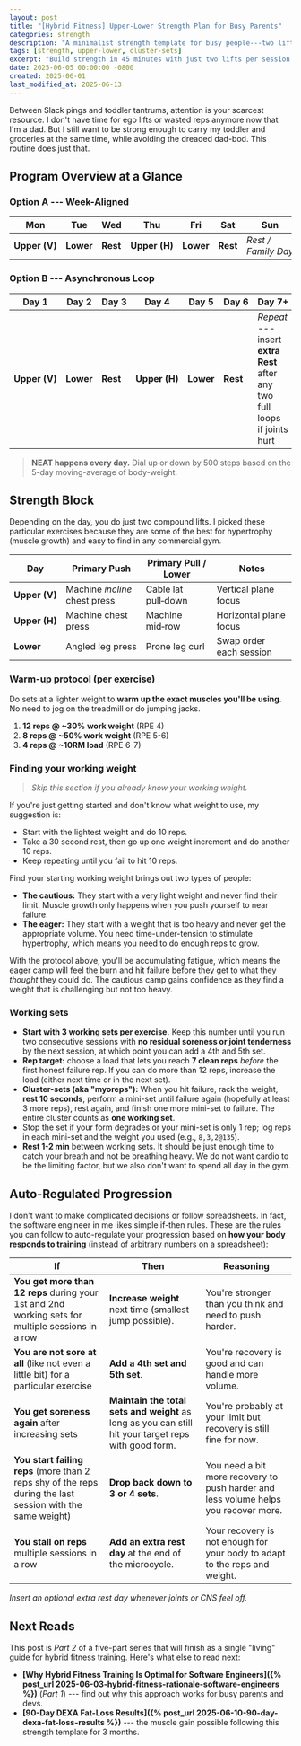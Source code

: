 ```yaml
---
layout: post
title: "[Hybrid Fitness] Upper-Lower Strength Plan for Busy Parents"
categories: strength
description: "A minimalist strength template for busy people---two lifts per session and auto-regulated progression."
tags: [strength, upper-lower, cluster-sets]
excerpt: "Build strength in 45 minutes with just two lifts per session and auto-regulated sets."
date: 2025-06-05 00:00:00 -0800
created: 2025-06-01
last_modified_at: 2025-06-13
---
```


Between Slack pings and toddler tantrums, attention is your scarcest resource. I don't have time for ego lifts or wasted reps anymore now that I'm a dad. But I still want to be strong enough to carry my toddler and groceries at the same time, while avoiding the dreaded dad-bod. This routine does just that.

## Program Overview at a Glance

### Option A --- Week-Aligned

| Mon | Tue | Wed | Thu | Fri | Sat | Sun |
| --- | --- | --- | --- | --- | --- | --- |
| **Upper (V)** | **Lower** | **Rest** | **Upper (H)** | **Lower** | **Rest** | *Rest / Family Day* |

### Option B --- Asynchronous Loop

| Day 1 | Day 2 | Day 3 | Day 4 | Day 5 | Day 6 | Day 7+ |
| --- | --- | --- | --- | --- | --- | --- |
| **Upper (V)** | **Lower** | **Rest** | **Upper (H)** | **Lower** | **Rest** | *Repeat* --- insert **extra Rest** after any two full loops if joints hurt |

> **NEAT happens every day.** Dial up or down by 500 steps based on the 5-day moving-average of body-weight.

## Strength Block

Depending on the day, you do just two compound lifts. I picked these particular exercises because they are some of the best for hypertrophy (muscle growth) and easy to find in any commercial gym.

| Day           | Primary Push                  | Primary Pull / Lower | Notes                   |
| ------------- | ----------------------------- | -------------------- | ----------------------- |
| **Upper (V)** | Machine *incline* chest press | Cable lat pull‑down  | Vertical plane focus    |
| **Upper (H)** | Machine chest press           | Machine mid‑row      | Horizontal plane focus  |
| **Lower**     | Angled leg press              | Prone leg curl       | Swap order each session |

### Warm-up protocol (per exercise)

Do sets at a lighter weight to **warm up the exact muscles you'll be using**. No need to jog on the treadmill or do jumping jacks.

1. **12 reps @ ~30% work weight** (RPE 4)
2. **8 reps @ ~50% work weight** (RPE 5-6)
3. **4 reps @ ~10RM load** (RPE 6-7)

### Finding your working weight

> _Skip this section if you already know your working weight._

If you're just getting started and don't know what weight to use, my suggestion is:
- Start with the lightest weight and do 10 reps.
- Take a 30 second rest, then go up one weight increment and do another 10 reps.
- Keep repeating until you fail to hit 10 reps.

Find your starting working weight brings out two types of people:
- **The cautious:** They start with a very light weight and never find their limit. Muscle growth only happens when you push yourself to near failure.
- **The eager:** They start with a weight that is too heavy and never get the appropriate volume. You need time-under-tension to stimulate hypertrophy, which means you need to do enough reps to grow.

With the protocol above, you'll be accumulating fatigue, which means the eager camp will feel the burn and hit failure before they get to what they _thought_ they could do. The cautious camp gains confidence as they find a weight that is challenging but not too heavy.

### Working sets

* **Start with 3 working sets per exercise.** Keep this number until you run two consecutive sessions with **no residual soreness or joint tenderness** by the next session, at which point you can add a 4th and 5th set.
* **Rep target:** choose a load that lets you reach **7 clean reps** *before* the first honest failure rep. If you can do more than 12 reps, increase the load (either next time or in the next set).
* **Cluster-sets (aka "myoreps"):** When you hit failure, rack the weight, **rest 10 seconds**, perform a mini-set until failure again (hopefully at least 3 more reps), rest again, and finish one more mini-set to failure. The entire cluster counts as **one working set**.
* Stop the set if your form degrades or your mini-set is only 1 rep; log reps in each mini-set and the weight you used (e.g., `8,3,2@135`).
* **Rest 1-2 min** between working sets. It should be just enough time to catch your breath and not be breathing heavy. We do not want cardio to be the limiting factor, but we also don't want to spend all day in the gym.

## Auto-Regulated Progression

I don't want to make complicated decisions or follow spreadsheets. In fact, the software engineer in me likes simple if-then rules. These are the rules you can follow to auto-regulate your progression based on **how your body responds to training** (instead of arbitrary numbers on a spreadsheet):

| **If** | **Then** | **Reasoning** |
| --- | --- | --- |
| **You get more than 12 reps** during your 1st and 2nd working sets for multiple sessions in a row | **Increase weight** next time (smallest jump possible). | You're stronger than you think and need to push harder. |
| **You are not sore at all** (like not even a little bit) for a particular exercise | **Add a 4th set and 5th set**. | You're recovery is good and can handle more volume. |
| **You get soreness again** after increasing sets | **Maintain the total sets and weight** as long as you can still hit your target reps with good form. | You're probably at your limit but recovery is still fine for now. |
| **You start failing reps** (more than 2 reps shy of the reps during the last session with the same weight) | **Drop back down to 3 or 4 sets**. | You need a bit more recovery to push harder and less volume helps you recover more. |
| **You stall on reps** multiple sessions in a row | **Add an extra rest day** at the end of the microcycle. | Your recovery is not enough for your body to adapt to the reps and weight. |

_Insert an optional extra rest day whenever joints or CNS feel off._

## Next Reads

This post is *Part 2* of a five-part series that will finish as a single "living" guide for hybrid fitness training. Here's what else to read next:

* **[Why Hybrid Fitness Training Is Optimal for Software Engineers]({% post_url 2025-06-03-hybrid-fitness-rationale-software-engineers %})** (_Part 1_) --- find out why this approach works for busy parents and devs.
* **[90-Day DEXA Fat-Loss Results]({% post_url 2025-06-10-90-day-dexa-fat-loss-results %})** --- the muscle gain possible following this strength template for 3 months.
